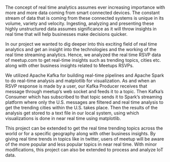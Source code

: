 The concept of real time analytics assumes ever increasing importance with more and more data coming from smart connected devices. The constant stream of data that is coming from these connected systems is unique in its volume, variety and velocity. Ingesting, analyzing and presenting these highly unstructured data assumes significance as it will throw insights in real time that will help businesses make decisions quicker.

In our project we wanted to dig deeper into this exciting field of real time analytics and get an insight into the technologies and the working of the real time streaming analytics. Hence, we analyzed the real time RSVP data of meetup.com to get real-time insights such as trending topics, cities etc. along with other business insights related to Meetups RSVPs. 

We utilized Apache Kafka for building real-time pipelines and Apache Spark to do real-time analysis and matplotlib for visualization. As and when an RSVP response is made by a user, our Kafka Producer receives that message through meetup’s web socket and feeds it to a topic. Then Kafka’s Consumer which has subscribed to that topic sends it to Spark’s streaming platform where only the U.S. messages are filtered and real time analysis to get the trending cities within the U.S. takes place. Then the results of the analysis get stored to a text file in our local system, using which visualizations is done in near real time using matplotlib. 

This project can be extended to get the real time trending topics across the world or for a specific geography along with other business insights. By giving real time trends in topics like in twitter, users of meetup will be aware of the more popular and less popular topics in near real time. With minor modifications, this project can also be extended to process and analyze IoT data.

